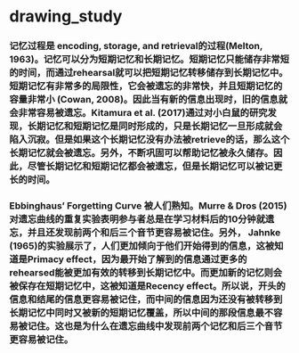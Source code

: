 # drawing_study
###  记忆过程是 encoding, storage, and retrieval的过程(Melton, 1963)。记忆可以分为短期记忆和长期记忆。短期记忆只能储存非常短的时间，而通过rehearsal就可以把短期记忆转移储存到长期记忆中。短期记忆有非常多的局限性，它会被遗忘的非常快，并且短期记忆的容量非常小 (Cowan, 2008)。因此当有新的信息出现时，旧的信息就会非常容易被遗忘。Kitamura et al. (2017)通过对小白鼠的研究发现，长期记忆和短期记忆是同时形成的，只是长期记忆一旦形成就会陷入沉寂。但是如果这个长期记忆没有办法被retrieve的话，那么这个长期记忆就会被遗忘。另外，不断巩固可以帮助记忆被永久储存。因此，尽管长期记忆和短期记忆都会被遗忘，但是长期记忆可以被记更长的时间。
### Ebbinghaus’ Forgetting Curve 被人们熟知。Murre & Dros (2015) 对遗忘曲线的重复实验表明参与者总是在学习材料后的10分钟就遗忘，并且还发现前两个和后三个音节更容易被记住。另外， Jahnke (1965)的实验展示了，人们更加倾向于他们开始得到的信息，这被知道是Primacy effect，因为最开始了解到的信息通过更多的rehearsed能被更加有效的转移到长期记忆中。而更加新的记忆则会被保存在短期记忆中，这被知道是Recency effect。所以说，开头的信息和结尾的信息更容易被记住，而中间的信息因为还没有被转移到长期记忆中同时又被新的短期记忆覆盖，所以中间的那段信息最不容易被记住。这也是为什么在遗忘曲线中发现前两个记忆和后三个音节更容易被记住。
### 
